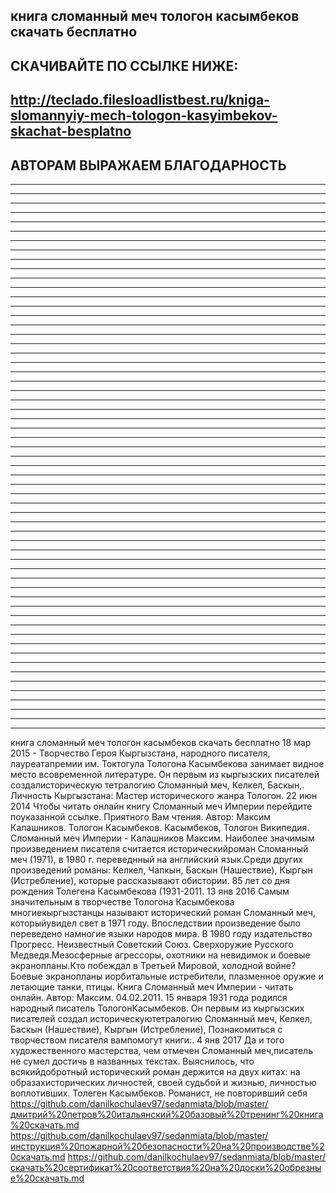 книга сломанный меч тологон касымбеков скачать бесплатно
--------------------------------------------------
СКАЧИВАЙТЕ ПО ССЫЛКЕ НИЖЕ:
--------------------------------------------------
http://teclado.filesloadlistbest.ru/kniga-slomannyiy-mech-tologon-kasyimbekov-skachat-besplatno
--------------------------------------------------
АВТОРАМ ВЫРАЖАЕМ БЛАГОДАРНОСТЬ
--------------------------------------------------
--------------------------------------------------
--------------------------------------------------
--------------------------------------------------
--------------------------------------------------
--------------------------------------------------
--------------------------------------------------
--------------------------------------------------
--------------------------------------------------
--------------------------------------------------
--------------------------------------------------
--------------------------------------------------
--------------------------------------------------
--------------------------------------------------
--------------------------------------------------
--------------------------------------------------
--------------------------------------------------
--------------------------------------------------
--------------------------------------------------
--------------------------------------------------
--------------------------------------------------
--------------------------------------------------
--------------------------------------------------
--------------------------------------------------
--------------------------------------------------
--------------------------------------------------
--------------------------------------------------
--------------------------------------------------
--------------------------------------------------
--------------------------------------------------
--------------------------------------------------
--------------------------------------------------
--------------------------------------------------
--------------------------------------------------
--------------------------------------------------
--------------------------------------------------
--------------------------------------------------
--------------------------------------------------
--------------------------------------------------
--------------------------------------------------
--------------------------------------------------
--------------------------------------------------
--------------------------------------------------
--------------------------------------------------
--------------------------------------------------
--------------------------------------------------
--------------------------------------------------
--------------------------------------------------
--------------------------------------------------
--------------------------------------------------
--------------------------------------------------
--------------------------------------------------
--------------------------------------------------
--------------------------------------------------
--------------------------------------------------
--------------------------------------------------
--------------------------------------------------
--------------------------------------------------
--------------------------------------------------
--------------------------------------------------
книга сломанный меч тологон касымбеков скачать бесплатно 18 мар 2015   - Творчество Героя Кыргызстана, народного писателя, лауреатапремии им. Токтогула Тологона Касымбекова занимает видное место всовременной литературе. Он первым из кыргызских писателей создалисторическую тетралогию Сломанный меч, Келкел, Баскын,. Личность Кыргызстана: Мастер исторического жанра Тологон. 22 июн 2014  Чтобы читать онлайн книгу  Сломанный меч Империи  перейдите поуказанной ссылке. Приятного Вам чтения. Автор: Максим Калашников. Тологон Касымбеков. Касымбеков, Тологон  Википедия. Сломанный меч Империи - Калашников Максим. Наиболее значимым произведением писателя считается историческийроман Сломанный меч (1971), в 1980 г. переведнный на английский язык.Среди других произведений  романы: Келкел, Чапкын, Баскын (Нашествие), Кыргын (Истребление), которые рассказывают обистории. 85 лет со дня рождения Толегена Касымбекова (1931-2011. 13 янв 2016  Самым значительным в творчестве Тологона Касымбекова многиекыргызстанцы называют исторический роман Сломанный меч, которыйувидел свет в 1971 году. Впоследствии произведение было переведено намногие языки народов мира. В 1980 году издательство Прогресс. Неизвестный Советский Союз. Сверхоружие Русского Медведя.Мезосферные агрессоры, охотники на невидимок и боевые экранопланы.Кто побеждал в Третьей Мировой, холодной войне? Боевые экранопланы иорбитальные истребители, плазменное оружие и летающие танки, птицы. Книга Сломанный меч Империи - читать онлайн. Автор: Максим. 04.02.2011. 15 января 1931 года родился народный писатель ТологонКасымбеков.  Он первым из кыргызских писателей создал историческуютетралогию Сломанный меч, Келкел, Баскын (Нашествие), Кыргын (Истребление),  Познакомиться с творчеством писателя вампомогут книги:. 4 янв 2017  Да и того художественного мастерства, чем отмечен Сломанный меч,писатель не сумел достичь в названных текстах. Выяснилось, что всякийдобротный исторический роман держится на двух китах: на образахисторических личностей, своей судьбой и жизнью, личностью воплотивших. Толеген Касымбеков. Романист, не повторивший себя
https://github.com/danilkochulaev97/sedanmiata/blob/master/дмитрий%20петров%20итальянский%20базовый%20тренинг%20книга%20скачать.md
https://github.com/danilkochulaev97/sedanmiata/blob/master/инструкция%20пожарной%20безопасности%20на%20производстве%20скачать.md
https://github.com/danilkochulaev97/sedanmiata/blob/master/скачать%20сертификат%20соответствия%20на%20доски%20обрезные%20скачать.md